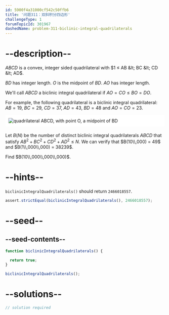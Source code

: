 ```yaml
---
id: 5900f4a31000cf542c50ffb6
title: '问题311：双斜积分四边形'
challengeType: 1
forumTopicId: 301967
dashedName: problem-311-biclinic-integral-quadrilaterals
---
```


# --description--

$ABCD$ is a convex, integer sided quadrilateral with $1 ≤ AB &lt; BC &lt; CD &lt; AD$.

$BD$ has integer length. $O$ is the midpoint of $BD$. $AO$ has integer length.

We'll call $ABCD$ a biclinic integral quadrilateral if $AO = CO ≤ BO = DO$.

For example, the following quadrilateral is a biclinic integral quadrilateral: $AB = 19$, $BC = 29$, $CD = 37$, $AD = 43$, $BD = 48$ and $AO = CO = 23$.

<img alt="quadrilateral ABCD, with point O, a midpoint of BD" src="https://cdn.freecodecamp.org/curriculum/project-euler/biclinic-integral-quadrilaterals.gif" style="background-color: white; padding: 10px; display: block; margin-right: auto; margin-left: auto; margin-bottom: 1.2rem;" />

Let $B(N)$ be the number of distinct biclinic integral quadrilaterals $ABCD$ that satisfy ${AB}^2 + {BC}^2 + {CD}^2 + {AD}^2 ≤ N$. We can verify that $B(10\\,000) = 49$ and $B(1\\,000\\,000) = 38239$.

Find $B(10\\,000\\,000\\,000)$.

# --hints--

`biclinicIntegralQuadrilaterals()` should return `2466018557`.

```js
assert.strictEqual(biclinicIntegralQuadrilaterals(), 2466018557);
```

# --seed--

## --seed-contents--

```js
function biclinicIntegralQuadrilaterals() {

  return true;
}

biclinicIntegralQuadrilaterals();
```

# --solutions--

```js
// solution required
```
